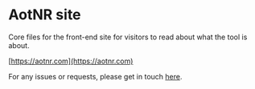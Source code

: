 # AotNR site

Core files for the front-end site for visitors to read about what the tool is about.

[https://aotnr.com](https://aotnr.com)

For any issues or requests, please get in touch [here](mailto:admin@jonherbst.dev).
